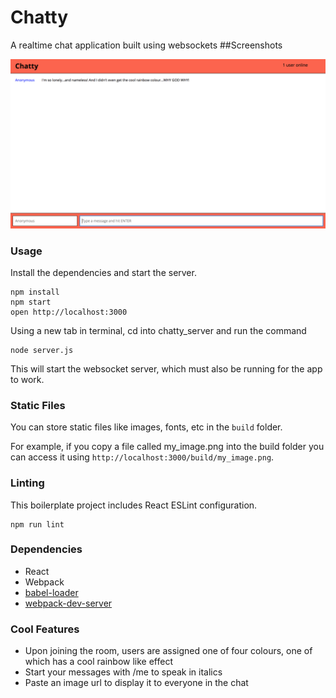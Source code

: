Chatty
=====================

A realtime chat application built using websockets
##Screenshots

![A single user joins the room](https://raw.githubusercontent.com/Anarchonist7/chatty/master/docs/Screen%20Shot%202018-11-30%20at%207.02.39%20PM.png)
### Usage

Install the dependencies and start the server.

```
npm install
npm start
open http://localhost:3000
```

Using a new tab in terminal, cd into chatty_server and run the command
```
node server.js
```
This will start the websocket server, which must also be running for the app to work.

### Static Files

You can store static files like images, fonts, etc in the `build` folder.

For example, if you copy a file called my_image.png into the build folder you can access it using `http://localhost:3000/build/my_image.png`.

### Linting

This boilerplate project includes React ESLint configuration.

```
npm run lint
```

### Dependencies

* React
* Webpack
* [babel-loader](https://github.com/babel/babel-loader)
* [webpack-dev-server](https://github.com/webpack/webpack-dev-server)

### Cool Features

* Upon joining the room, users are assigned one of four colours, one of which has a cool rainbow like effect
* Start your messages with /me to speak in italics
* Paste an image url to display it to everyone in the chat
